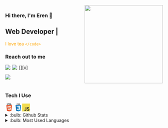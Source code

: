 <img src="https://media3.giphy.com/media/v1.Y2lkPTc5MGI3NjExb2xhZWRseWk5azJneGdiYms3angzMjBmeXNxbTAyc3llcTI0b3FuaSZlcD12MV9pbnRlcm5hbF9naWZfYnlfaWQmY3Q9Zw/m3bWBDvvDoyLnXjDHw/giphy.webp" align="right" width="250" height="250">

### Hi there, I'm Eren 👋

## Web Developer | 

<font color="orange">I love tea `</code>`</font>

### Reach out to me

[<img width="22" src="https://unpkg.com/simple-icons@v13/icons/github.svg" align="left" />][github]

[<img width="22" src="https://unpkg.com/simple-icons@v13/icons/x.svg" align="left" />][x]

[<img width="22" src="https://unpkg.com/simple-icons@v13/icons/linkedin.svg" align="left" />][linkedin]

<br>
<br>

### Tech I Use
<img src="https://raw.githubusercontent.com/github/explore/cebd63002168a05a6a642f309227eefeccd92950/topics/html/html.png" width="25" height="25">
<img src="https://raw.githubusercontent.com/github/explore/cebd63002168a05a6a642f309227eefeccd92950/topics/css/css.png" width="25" height="25"><img src="https://raw.githubusercontent.com/github/explore/cebd63002168a05a6a642f309227eefeccd92950/topics/javascript/javascript.png" width="25" height="25">

<br>

<details>
<summary>:bulb: Github Stats</summary>
<img src="https://github-readme-stats.vercel.app/api?username=cloynet&theme=radical">
</details>

<details>
<summary>:bulb: Most Used Languages </summary>
<img src="https://github-readme-stats.vercel.app/api/top-langs/?username=anuraghazra&layout=compact">
</details>


[github]: https://github.com/cloynet
[twitter]: https://x.com/eeren327
[linkedin]: https://www.linkedin.com/in/eren-esenli-028400264/


